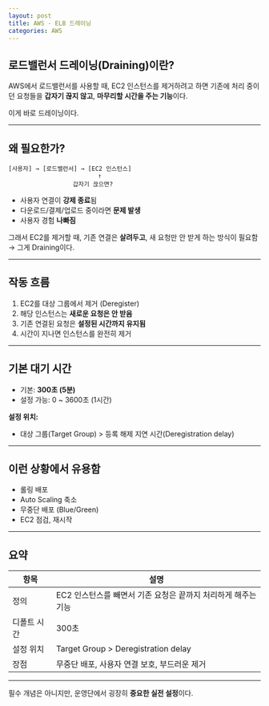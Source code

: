 ```yaml
---
layout: post
title: AWS - ELB 드레이닝
categories: AWS
---
```

## 로드밸런서 드레이닝(Draining)이란?

AWS에서 로드밸런서를 사용할 때, EC2 인스턴스를 제거하려고 하면
기존에 처리 중이던 요청들을 **갑자기 끊지 않고**, **마무리할 시간을 주는 기능**이다.

이게 바로 드레이닝이다.

---

## 왜 필요한가?

```
[사용자] → [로드밸런서] → [EC2 인스턴스]
                         ↑
                  갑자기 끊으면?
```

* 사용자 연결이 **강제 종료**됨
* 다운로드/결제/업로드 중이라면 **문제 발생**
* 사용자 경험 **나빠짐**

그래서 EC2를 제거할 때, 기존 연결은 **살려두고**,
새 요청만 안 받게 하는 방식이 필요함 → 그게 Draining이다.

---

## 작동 흐름

1. EC2를 대상 그룹에서 제거 (Deregister)
2. 해당 인스턴스는 **새로운 요청은 안 받음**
3. 기존 연결된 요청은 **설정된 시간까지 유지됨**
4. 시간이 지나면 인스턴스를 완전히 제거

---

## 기본 대기 시간

* 기본: **300초 (5분)**
* 설정 가능: 0 \~ 3600초 (1시간)

**설정 위치:**

* 대상 그룹(Target Group) > 등록 해제 지연 시간(Deregistration delay)

---

## 이런 상황에서 유용함

* 롤링 배포
* Auto Scaling 축소
* 무중단 배포 (Blue/Green)
* EC2 점검, 재시작

---

## 요약

| 항목     | 설명                                   |
| ------ | ------------------------------------ |
| 정의     | EC2 인스턴스를 빼면서 기존 요청은 끝까지 처리하게 해주는 기능 |
| 디폴트 시간 | 300초                                 |
| 설정 위치  | Target Group > Deregistration delay  |
| 장점     | 무중단 배포, 사용자 연결 보호, 부드러운 제거           |

---

필수 개념은 아니지만, 운영단에서 굉장히 **중요한 실전 설정**이다.
